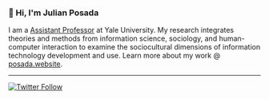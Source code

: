 ### 👋 Hi, I'm Julian Posada

I am a [Assistant Professor](https://americanstudies.yale.edu/people/julian-posada) at Yale University. My research integrates theories and methods from information science, sociology, and human-computer interaction to examine the sociocultural dimensions of information technology development and use.
Learn more about my work @ [posada.website](https://posada.website).

---
[![Twitter Follow](https://img.shields.io/twitter/follow/JulianPosada0?label=Follow&style=social)](https://twitter.com/JulianPosada0)
